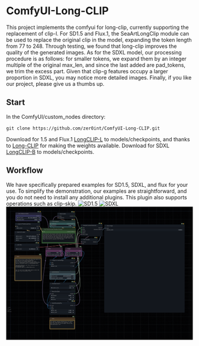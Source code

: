 # ComfyUI-Long-CLIP
This project implements the comfyui for long-clip, currently supporting the replacement of clip-l. For SD1.5 and Flux.1, the SeaArtLongClip module can be used to replace the original clip in the model, expanding the token length from 77 to 248. Through testing, we found that long-clip improves the quality of the generated images. As for the SDXL model, our processing procedure is as follows: for smaller tokens, we expand them by an integer multiple of the original max_len, and since the last added are pad_tokens, we trim the excess part. Given that clip-g features occupy a larger proportion in SDXL, you may notice more detailed images. Finally, if you like our project, please give us a thumbs up.

## Start
In the ComfyUI/custom_nodes directory:
```
git clone https://github.com/zer0int/ComfyUI-Long-CLIP.git
```
Download for 1.5 and Flux.1 [LongCLIP-L](https://huggingface.co/BeichenZhang/LongCLIP-L) to models/checkpoints, and thanks to [Long-CLIP](https://github.com/beichenzbc/Long-CLIP/tree/main) for making the weights available. 
Download for SDXL [LongCLIP-B](https://huggingface.co/BeichenZhang/LongCLIP-L) to models/checkpoints.
## Workflow
We have specifically prepared examples for SD1.5, SDXL, and flux for your use. To simplify the demonstration, our examples are straightforward, and you do not need to install any additional plugins. This plugin also supports operations such as clip-skip.
![SD1.5](./image/SD1-5-long.png)
![SDXL](./image/SDXL-long.png)
![FLUX.1](./image/Flux.1-long.png)